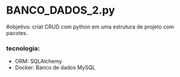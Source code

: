 # BANCO_DADOS_2.py

#objetivo:
criat CRUD com python em uma estrutura de projeto 
com pacotes.

### tecnologia:
- ORM: SQLAlchemy
- Docker: Banco de dados MySQL

